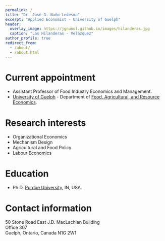 ```yaml
---
permalink: /
title: "Dr. José G. Nuño-Ledesma"
excerpt: "Applied Economist - University of Guelph"
header:
  overlay_image: https://jgnunol.github.io/images/hilanderas.jpg
  caption: "Las Hilanderas - Velázquez"
author_profile: true
redirect_from: 
  - /about/
  - /about.html
---
```


Current appointment
======
* Assistant Professor of Food Industry Economics and Management. 
* [University of Guelph](https://www.uoguelph.ca/) - Department of [Food, Agricultural, and Resource Economics](https://www.uoguelph.ca/fare/).

Research interests
======
* Organizational Economics
* Mechanism Design
* Agricultural and Food Policy
* Labour Economics


Education
======
* Ph.D. [Purdue University](https://www.purdue.edu/), IN, USA.
 
Contact information
======
50 Stone Road East
J.D. MacLachlan Building<br/>
Office 307<br/>
Guelph, Ontario, Canada N1G 2W1
